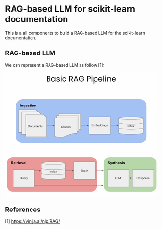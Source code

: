 # RAG-based LLM for scikit-learn documentation

This is a all components to build a RAG-based LLM for the scikit-learn documentation.

## RAG-based LLM

We can represent a RAG-based LLM as follow [1]:

![RAG diagram](doc/img/static/rag_pipeline.png)

## References

[1] https://vinija.ai/nlp/RAG/
